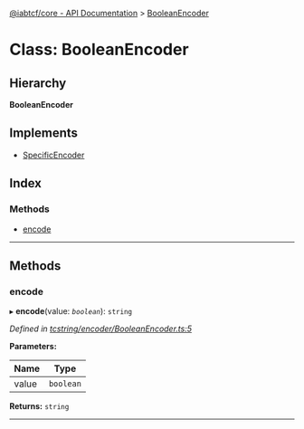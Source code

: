[@iabtcf/core - API Documentation](../README.md) > [BooleanEncoder](../classes/booleanencoder.md)

# Class: BooleanEncoder

## Hierarchy

**BooleanEncoder**

## Implements

* [SpecificEncoder](../interfaces/specificencoder.md)

## Index

### Methods

* [encode](booleanencoder.md#encode)

---

## Methods

<a id="encode"></a>

###  encode

▸ **encode**(value: *`boolean`*): `string`

*Defined in [tcstring/encoder/BooleanEncoder.ts:5](https://github.com/chrispaterson/iabtcf-es/blob/d162d92/modules/core/src/tcstring/encoder/BooleanEncoder.ts#L5)*

**Parameters:**

| Name | Type |
| ------ | ------ |
| value | `boolean` |

**Returns:** `string`

___

